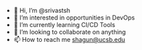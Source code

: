 - 👋 Hi, I’m @srivastsh
- 👀 I’m interested in opportunities in DevOps
- 🌱 I’m currently learning CI/CD Tools
- 💞️ I’m looking to collaborate on anything
- 📫 How to reach me shagun@ucsb.edu

<!---
srivastsh/srivastsh is a ✨ special ✨ repository because its `README.md` (this file) appears on your GitHub profile.
You can click the Preview link to take a look at your changes.
--->
